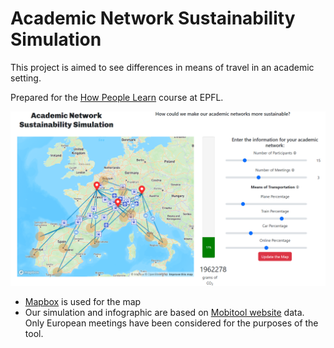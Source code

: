 # Academic Network Sustainability Simulation

This project is aimed to see differences in means of travel in an academic setting.

Prepared for the [How People Learn](https://edu.epfl.ch/coursebook/en/how-people-learn-designing-learning-tools-ii-HUM-433) course at EPFL.

![website screenshot](/public/screenshot.PNG)


- [Mapbox](https://www.mapbox.com/) is used for the map
- Our simulation and infographic are based on [Mobitool website](https://www.mobitool.ch/fr/info/facteurs-mobitool-29.html) data. Only European meetings have been considered for the purposes of the tool.


